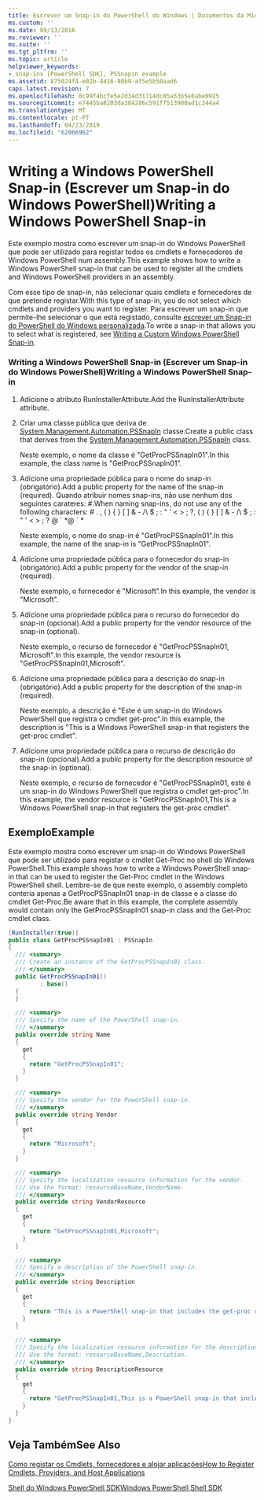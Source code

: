 ```yaml
---
title: Escrever um Snap-in do PowerShell do Windows | Documentos da Microsoft
ms.custom: ''
ms.date: 09/13/2016
ms.reviewer: ''
ms.suite: ''
ms.tgt_pltfrm: ''
ms.topic: article
helpviewer_keywords:
- snap-ins [PowerShell SDK], PSSnapin example
ms.assetid: 875024f4-e02b-4416-80b9-af5e5b50aad6
caps.latest.revision: 7
ms.openlocfilehash: 0c99f4bcfe5e2d34d31714dc85a53b5e8abe0925
ms.sourcegitcommit: e7445ba8203da304286c591ff513900ad1c244a4
ms.translationtype: MT
ms.contentlocale: pt-PT
ms.lasthandoff: 04/23/2019
ms.locfileid: "62066962"
---
```

# <a name="writing-a-windows-powershell-snap-in"></a><span data-ttu-id="283b5-102">Writing a Windows PowerShell Snap-in (Escrever um Snap-in do Windows PowerShell)</span><span class="sxs-lookup"><span data-stu-id="283b5-102">Writing a Windows PowerShell Snap-in</span></span>

<span data-ttu-id="283b5-103">Este exemplo mostra como escrever um snap-in do Windows PowerShell que pode ser utilizado para registar todos os cmdlets e fornecedores de Windows PowerShell num assembly.</span><span class="sxs-lookup"><span data-stu-id="283b5-103">This example shows how to write a Windows PowerShell snap-in that can be used to register all the cmdlets and Windows PowerShell providers in an assembly.</span></span>

<span data-ttu-id="283b5-104">Com esse tipo de snap-in, não selecionar quais cmdlets e fornecedores de que pretende registar.</span><span class="sxs-lookup"><span data-stu-id="283b5-104">With this type of snap-in, you do not select which cmdlets and providers you want to register.</span></span> <span data-ttu-id="283b5-105">Para escrever um snap-in que permite-lhe selecionar o que está registado, consulte [escrever um Snap-in do PowerShell do Windows personalizada](./writing-a-custom-windows-powershell-snap-in.md).</span><span class="sxs-lookup"><span data-stu-id="283b5-105">To write a snap-in that allows you to select what is registered, see [Writing a Custom Windows PowerShell Snap-in](./writing-a-custom-windows-powershell-snap-in.md).</span></span>

### <a name="writing-a-windows-powershell-snap-in"></a><span data-ttu-id="283b5-106">Writing a Windows PowerShell Snap-in (Escrever um Snap-in do Windows PowerShell)</span><span class="sxs-lookup"><span data-stu-id="283b5-106">Writing a Windows PowerShell Snap-in</span></span>

1. <span data-ttu-id="283b5-107">Adicione o atributo RunInstallerAttribute.</span><span class="sxs-lookup"><span data-stu-id="283b5-107">Add the RunInstallerAttribute attribute.</span></span>

2. <span data-ttu-id="283b5-108">Criar uma classe pública que deriva de [System.Management.Automation.PSSnapIn](/dotnet/api/System.Management.Automation.PSSnapIn) classe.</span><span class="sxs-lookup"><span data-stu-id="283b5-108">Create a public class that derives from the [System.Management.Automation.PSSnapIn](/dotnet/api/System.Management.Automation.PSSnapIn) class.</span></span>

    <span data-ttu-id="283b5-109">Neste exemplo, o nome da classe é "GetProcPSSnapIn01".</span><span class="sxs-lookup"><span data-stu-id="283b5-109">In this example, the class name is "GetProcPSSnapIn01".</span></span>

3. <span data-ttu-id="283b5-110">Adicione uma propriedade pública para o nome do snap-in (obrigatório).</span><span class="sxs-lookup"><span data-stu-id="283b5-110">Add a public property for the name of the snap-in (required).</span></span> <span data-ttu-id="283b5-111">Quando atribuir nomes snap-ins, não use nenhum dos seguintes carateres: #.</span><span class="sxs-lookup"><span data-stu-id="283b5-111">When naming snap-ins, do not use any of the following characters: # .</span></span> <span data-ttu-id="283b5-112">, ( ) { } [ ] & - /\ $ ; : " ' \< > ; ?</span><span class="sxs-lookup"><span data-stu-id="283b5-112">, ( ) { } [ ] & - /\ $ ; : " ' \< > ; ?</span></span> <span data-ttu-id="283b5-113">@ \` \*</span><span class="sxs-lookup"><span data-stu-id="283b5-113">@ \` \*</span></span>

    <span data-ttu-id="283b5-114">Neste exemplo, o nome do snap-in é "GetProcPSSnapIn01".</span><span class="sxs-lookup"><span data-stu-id="283b5-114">In this example, the name of the snap-in is "GetProcPSSnapIn01".</span></span>

4. <span data-ttu-id="283b5-115">Adicione uma propriedade pública para o fornecedor do snap-in (obrigatório).</span><span class="sxs-lookup"><span data-stu-id="283b5-115">Add a public property for the vendor of the snap-in (required).</span></span>

    <span data-ttu-id="283b5-116">Neste exemplo, o fornecedor é "Microsoft".</span><span class="sxs-lookup"><span data-stu-id="283b5-116">In this example, the vendor is "Microsoft".</span></span>

5. <span data-ttu-id="283b5-117">Adicione uma propriedade pública para o recurso do fornecedor do snap-in (opcional).</span><span class="sxs-lookup"><span data-stu-id="283b5-117">Add a public property for the vendor resource of the snap-in (optional).</span></span>

    <span data-ttu-id="283b5-118">Neste exemplo, o recurso de fornecedor é "GetProcPSSnapIn01, Microsoft".</span><span class="sxs-lookup"><span data-stu-id="283b5-118">In this example, the vendor resource is "GetProcPSSnapIn01,Microsoft".</span></span>

6. <span data-ttu-id="283b5-119">Adicione uma propriedade pública para a descrição do snap-in (obrigatório).</span><span class="sxs-lookup"><span data-stu-id="283b5-119">Add a public property for the description of the snap-in (required).</span></span>

    <span data-ttu-id="283b5-120">Neste exemplo, a descrição é "Este é um snap-in do Windows PowerShell que registra o cmdlet get-proc".</span><span class="sxs-lookup"><span data-stu-id="283b5-120">In this example, the description is "This is a Windows PowerShell snap-in that registers the get-proc cmdlet".</span></span>

7. <span data-ttu-id="283b5-121">Adicione uma propriedade pública para o recurso de descrição do snap-in (opcional).</span><span class="sxs-lookup"><span data-stu-id="283b5-121">Add a public property for the description resource of the snap-in (optional).</span></span>

    <span data-ttu-id="283b5-122">Neste exemplo, o recurso de fornecedor é "GetProcPSSnapIn01, este é um snap-in do Windows PowerShell que registra o cmdlet get-proc".</span><span class="sxs-lookup"><span data-stu-id="283b5-122">In this example, the vendor resource is "GetProcPSSnapIn01,This is a Windows PowerShell snap-in that registers the get-proc cmdlet".</span></span>

## <a name="example"></a><span data-ttu-id="283b5-123">Exemplo</span><span class="sxs-lookup"><span data-stu-id="283b5-123">Example</span></span>

<span data-ttu-id="283b5-124">Este exemplo mostra como escrever um snap-in do Windows PowerShell que pode ser utilizado para registar o cmdlet Get-Proc no shell do Windows PowerShell.</span><span class="sxs-lookup"><span data-stu-id="283b5-124">This example shows how to write a Windows PowerShell snap-in that can be used to register the Get-Proc cmdlet in the Windows PowerShell shell.</span></span> <span data-ttu-id="283b5-125">Lembre-se de que neste exemplo, o assembly completo conteria apenas a GetProcPSSnapIn01 snap-in de classe e a classe do cmdlet Get-Proc.</span><span class="sxs-lookup"><span data-stu-id="283b5-125">Be aware that in this example, the complete assembly would contain only the GetProcPSSnapIn01 snap-in class and the Get-Proc cmdlet class.</span></span>

```csharp
[RunInstaller(true)]
public class GetProcPSSnapIn01 : PSSnapIn
{
  /// <summary>
  /// Create an instance of the GetProcPSSnapIn01 class.
  /// </summary>
  public GetProcPSSnapIn01()
         : base()
  {
  }

  /// <summary>
  /// Specify the name of the PowerShell snap-in.
  /// </summary>
  public override string Name
  {
    get
    {
      return "GetProcPSSnapIn01";
    }
  }

  /// <summary>
  /// Specify the vendor for the PowerShell snap-in.
  /// </summary>
  public override string Vendor
  {
    get
    {
      return "Microsoft";
    }
  }

  /// <summary>
  /// Specify the localization resource information for the vendor.
  /// Use the format: resourceBaseName,VendorName.
  /// </summary>
  public override string VendorResource
  {
    get
    {
      return "GetProcPSSnapIn01,Microsoft";
    }
  }

  /// <summary>
  /// Specify a description of the PowerShell snap-in.
  /// </summary>
  public override string Description
  {
    get
    {
      return "This is a PowerShell snap-in that includes the get-proc cmdlet.";
    }
  }

  /// <summary>
  /// Specify the localization resource information for the description.
  /// Use the format: resourceBaseName,Description.
  /// </summary>
  public override string DescriptionResource
  {
    get
    {
      return "GetProcPSSnapIn01,This is a PowerShell snap-in that includes the get-proc cmdlet.";
    }
  }
}
```

## <a name="see-also"></a><span data-ttu-id="283b5-126">Veja Também</span><span class="sxs-lookup"><span data-stu-id="283b5-126">See Also</span></span>

[<span data-ttu-id="283b5-127">Como registar os Cmdlets, fornecedores e alojar aplicações</span><span class="sxs-lookup"><span data-stu-id="283b5-127">How to Register Cmdlets, Providers, and Host Applications</span></span>](http://msdn.microsoft.com/en-us/a41e9054-29c8-40ab-bf2b-8ce4e7ec1c8c)

[<span data-ttu-id="283b5-128">Shell do Windows PowerShell SDK</span><span class="sxs-lookup"><span data-stu-id="283b5-128">Windows PowerShell Shell SDK</span></span>](../windows-powershell-reference.md)
